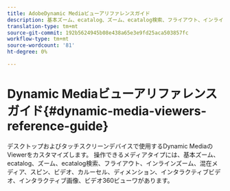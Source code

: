 ```yaml
---
title: AdobeDynamic Mediaビューアリファレンスガイド
description: 基本ズーム、ecatalog、ズーム、ecatalog検索、フライアウト、インラインズーム、混在メディア、スピン、ビデオ、カルーセル、ディメンション、インタラクティブビデオ、インタラクティブ画像、ビデオ360ビューワ用AdobeDynamic Mediaビューアリファレンスガイド
translation-type: tm+mt
source-git-commit: 192b5624945b08e438a65e3e9fd25aca503857fc
workflow-type: tm+mt
source-wordcount: '81'
ht-degree: 0%

---
```



# Dynamic Mediaビューアリファレンスガイド{#dynamic-media-viewers-reference-guide}

デスクトップおよびタッチスクリーンデバイスで使用するDynamic MediaのViewerをカスタマイズします。 操作できるメディアタイプには、基本ズーム、ecatalog、ズーム、ecatalog検索、フライアウト、インラインズーム、混在メディア、スピン、ビデオ、カルーセル、ディメンション、インタラクティブビデオ、インタラクティブ画像、ビデオ360ビューワがあります。

